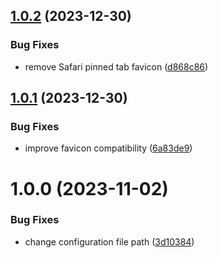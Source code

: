 ## [1.0.2](https://github.com/finando/landing-page-web/compare/1.0.1...1.0.2) (2023-12-30)


### Bug Fixes

* remove Safari pinned tab favicon ([d868c86](https://github.com/finando/landing-page-web/commit/d868c86a9d6957b22f805d197a5c08edda4042c7))

## [1.0.1](https://github.com/finando/landing-page-web/compare/1.0.0...1.0.1) (2023-12-30)


### Bug Fixes

* improve favicon compatibility ([6a83de9](https://github.com/finando/landing-page-web/commit/6a83de927f7c0e5fb68de70dc4c30d73fcf2b153))

# 1.0.0 (2023-11-02)


### Bug Fixes

* change configuration file path ([3d10384](https://github.com/finando/landing-page-web/commit/3d10384ee1f082ed11eb8e0aa48be2bfc0aaa09a))
